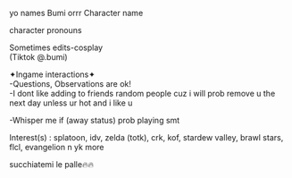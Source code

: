 yo names Bumi orrr Character name

character pronouns

Sometimes edits-cosplay                    
(Tiktok @.bumi)   
 
✦Ingame interactions✦  
-Questions, Observations are ok!          
-I dont like adding to friends random people cuz i will prob remove u the next day unless ur hot and i like u
        
-Whisper me if (away status) prob playing smt           

Interest(s)
: splatoon, idv, zelda (totk), crk, kof, stardew valley, brawl stars, flcl, evangelion n yk more

succhiatemi le palle🔥🔥




